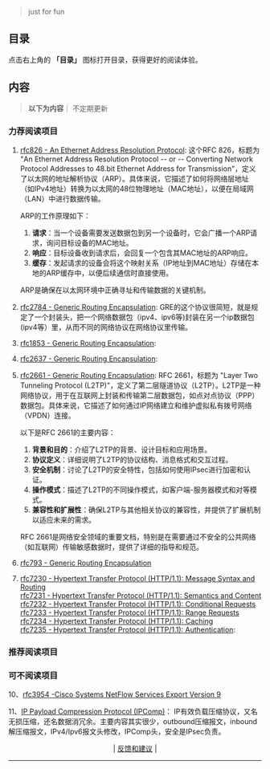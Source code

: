 
> just for fun

## 目录

点击右上角的 **「目录」** 图标打开目录，获得更好的阅读体验。


## 内容
> **以下为内容**｜ 不定期更新

###  力荐阅读项目   




1. [rfc826 - An Ethernet Address Resolution Protocol](https://www.rfc-editor.org/rfc/rfc826):
    这个RFC 826，标题为 "An Ethernet Address Resolution Protocol -- or -- Converting Network Protocol Addresses to 48.bit Ethernet Address for Transmission"，定义了以太网的地址解析协议（ARP）。具体来说，它描述了如何将网络层地址（如IPv4地址）转换为以太网的48位物理地址（MAC地址），以便在局域网（LAN）中进行数据传输。

	ARP的工作原理如下：
    1. **请求**：当一个设备需要发送数据包到另一个设备时，它会广播一个ARP请求，询问目标设备的MAC地址。
    2. **响应**：目标设备收到请求后，会回复一个包含其MAC地址的ARP响应。
    3. **缓存**：发起请求的设备会将这个映射关系（IP地址到MAC地址）存储在本地的ARP缓存中，以便后续通信时直接使用。

	ARP是确保在以太网环境中正确寻址和传输数据的关键机制。


2. [rfc2784 - Generic Routing Encapsulation](https://www.rfc-editor.org/rfc/rfc2784):
	 GRE的这个协议很简短，就是规定了一个封装头，把一个网络数据包（ipv4、ipv6等)封装在另一个ip数据包(ipv4等）里，从而不同的网络协议在网络协议里传输。
	

3. [rfc1853 - Generic Routing Encapsulation](https://www.rfc-editor.org/rfc/rfc1853):


4. [rfc2637 - Generic Routing Encapsulation](https://www.rfc-editor.org/rfc/rfc2637):


5. [rfc2661 - Generic Routing Encapsulation](https://www.rfc-editor.org/rfc/rfc2661):
	RFC 2661，标题为 "Layer Two Tunneling Protocol (L2TP)"，定义了第二层隧道协议（L2TP）。L2TP是一种网络协议，用于在互联网上封装和传输第二层数据包，如点对点协议（PPP）数据包。具体来说，它描述了如何通过IP网络建立和维护虚拟私有拨号网络（VPDN）连接。

	以下是RFC 2661的主要内容：

    1. **背景和目的**：介绍了L2TP的背景、设计目标和应用场景。
    2. **协议定义**：详细说明了L2TP的协议结构、消息格式和交互过程。
    3. **安全机制**：讨论了L2TP的安全特性，包括如何使用IPsec进行加密和认证。
    4. **操作模式**：描述了L2TP的不同操作模式，如客户端-服务器模式和对等模式。
    5. **兼容性和扩展性**：确保L2TP与其他相关协议的兼容性，并提供了扩展机制以适应未来的需求。

	RFC 2661是网络安全领域的重要文档，特别是在需要通过不安全的公共网络（如互联网）传输敏感数据时，提供了详细的指导和规范。






6. [rfc793 - Generic Routing Encapsulation](https://www.rfc-editor.org/rfc/rfc793)






7. [rfc7230 - Hypertext Transfer Protocol (HTTP/1.1): Message Syntax and Routing](https://www.rfc-editor.org/rfc/rfc7230.html)<br /> [rfc7231 - Hypertext Transfer Protocol (HTTP/1.1): Semantics and Content](https://www.rfc-editor.org/rfc/rfc7231.html)<br />[rfc7232 - Hypertext Transfer Protocol (HTTP/1.1): Conditional Requests](https://www.rfc-editor.org/rfc/rfc7232.html)<br /> [rfc7233 - Hypertext Transfer Protocol (HTTP/1.1): Range Requests](https://www.rfc-editor.org/rfc/rfc7233.html)<br /> [rfc7234 - Hypertext Transfer Protocol (HTTP/1.1): Caching](https://www.rfc-editor.org/rfc/rfc7234.html) <br />   [rfc7235 - Hypertext Transfer Protocol (HTTP/1.1): Authentication](https://www.rfc-editor.org/rfc/rfc7235.html):





	



### 推荐阅读项目    



 


###  可不阅读项目


10、[rfc3954 -Cisco Systems NetFlow Services Export Version 9](https://www.rfc-editor.org/rfc/rfc3954)


 11、[IP Payload Compression Protocol (IPComp)](https://datatracker.ietf.org/doc/html/rfc3173)：
 IP有效负载压缩协议，又名无损压缩，还名数据消冗余。主要内容其实很少，outbound压缩报文，inbound解压缩报文，IPv4/Ipv6报文头修改，IPComp头，安全是IPsec负责。









<!-- 

 -->


<p align="center">
    <!--
     <a href="https://github.com/521xueweihan/HelloGitHub/blob/master/content/HelloGitHub98.md">『上一期』</a> 
    -->
   | <a href='https://github.com/yangxuyu/Note/issues'>反馈和建议</a> |
    <!--
    <a href="https://github.com/521xueweihan/HelloGitHub/blob/master/content/HelloGitHub100.md">『下一期』</a>
    -->


</p>

---
